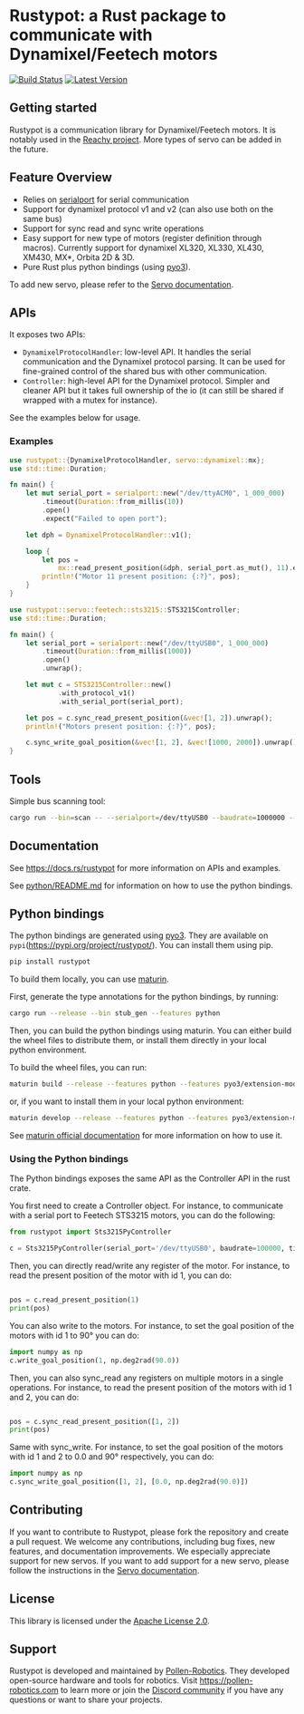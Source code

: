 # Rustypot: a Rust package to communicate with Dynamixel/Feetech motors

[![Build Status]][actions] [![Latest Version]][crates.io]

[Build Status]: https://img.shields.io/github/actions/workflow/status/pollen-robotics/rustypot/rust.yml?branch=master
[actions]: https://github.com/pollen-robotics/rustypot/actions?query=branch%3Amaster

[Latest Version]: https://img.shields.io/crates/v/rustypot.svg
[crates.io]: https://crates.io/crates/rustypot

## Getting started

Rustypot is a communication library for Dynamixel/Feetech motors. It is notably used in the [Reachy project](https://www.pollen-robotics.com/reachy/). More types of servo can be added in the future.

## Feature Overview

* Relies on [serialport](https://docs.rs/serialport/latest/serialport/) for serial communication
* Support for dynamixel protocol v1 and v2 (can also use both on the same bus)
* Support for sync read and sync write operations
* Easy support for new type of motors (register definition through macros). Currently support for dynamixel XL320, XL330, XL430, XM430, MX*, Orbita 2D & 3D.
* Pure Rust plus python bindings (using [pyo3](https://pyo3.rs/)).

To add new servo, please refer to the [Servo documentation](./servo/README.md).

## APIs

It exposes two APIs:
* `DynamixelProtocolHandler`: low-level API. It handles the serial communication and the Dynamixel protocol parsing. It can be used for fine-grained control of the shared bus with other communication.
* `Controller`: high-level API for the Dynamixel protocol. Simpler and cleaner API but it takes full ownership of the io (it can still be shared if wrapped with a mutex for instance).

See the examples below for usage.

### Examples
```rust
use rustypot::{DynamixelProtocolHandler, servo::dynamixel::mx};
use std::time::Duration;

fn main() {
    let mut serial_port = serialport::new("/dev/ttyACM0", 1_000_000)
        .timeout(Duration::from_millis(10))
        .open()
        .expect("Failed to open port");

    let dph = DynamixelProtocolHandler::v1();

    loop {
        let pos =
            mx::read_present_position(&dph, serial_port.as_mut(), 11).expect("Communication error");
        println!("Motor 11 present position: {:?}", pos);
    }
}
```

```rust
use rustypot::servo::feetech::sts3215::STS3215Controller;
use std::time::Duration;

fn main() {
    let serial_port = serialport::new("/dev/ttyUSB0", 1_000_000)
        .timeout(Duration::from_millis(1000))
        .open()
        .unwrap();

    let mut c = STS3215Controller::new()
            .with_protocol_v1()
            .with_serial_port(serial_port);

    let pos = c.sync_read_present_position(&vec![1, 2]).unwrap();
    println!("Motors present position: {:?}", pos);

    c.sync_write_goal_position(&vec![1, 2], &vec![1000, 2000]).unwrap();
}
```

## Tools

Simple bus scanning tool:

```bash
cargo run --bin=scan -- --serialport=/dev/ttyUSB0 --baudrate=1000000 --protocol=v1
```

## Documentation

See https://docs.rs/rustypot for more information on APIs and examples.

See [python/README.md](./python/README.md) for information on how to use the python bindings.

## Python bindings

The python bindings are generated using [pyo3](https://pyo3.rs/). They are available on `pypi`(https://pypi.org/project/rustypot/). You can install them using pip.

```bash
pip install rustypot
```

To build them locally, you can use [maturin](https://www.maturin.rs).

First, generate the type annotations for the python bindings, by running:

```bash
cargo run --release --bin stub_gen --features python
```

Then, you can build the python bindings using maturin. You can either build the wheel files to distribute them, or install them directly in your local python environment.

To build the wheel files, you can run:

```bash
maturin build --release --features python --features pyo3/extension-module
```

or, if you want to install them in your local python environment:

```bash
maturin develop --release --features python --features pyo3/extension-module
```

See [maturin official documentation](https://maturin.rs) for more information on how to use it.

### Using the Python bindings

The Python bindings exposes the same API as the Controller API in the rust crate.

You first need to create a Controller object. For instance, to communicate with a serial port to Feetech STS3215 motors, you can do the following:

```python
from rustypot import Sts3215PyController

c = Sts3215PyController(serial_port='/dev/ttyUSB0', baudrate=100000, timeout=0.1)
```


Then, you can directly read/write any register of the motor. For instance, to read the present position of the motor with id 1, you can do:

```python

pos = c.read_present_position(1)
print(pos)
```

You can also write to the motors. For instance, to set the goal position of the motors with id 1 to 90° you can do:

```python
import numpy as np
c.write_goal_position(1, np.deg2rad(90.0))
```


Then, you can also sync_read any registers on multiple motors in a single operations. For instance, to read the present position of the motors with id 1 and 2, you can do:

```python

pos = c.sync_read_present_position([1, 2])
print(pos)
```

Same with sync_write. For instance, to set the goal position of the motors with id 1 and 2 to 0.0 and 90° respectively, you can do:

```python
import numpy as np
c.sync_write_goal_position([1, 2], [0.0, np.deg2rad(90.0)])
```


## Contributing

If you want to contribute to Rustypot, please fork the repository and create a pull request. We welcome any contributions, including bug fixes, new features, and documentation improvements.
We especially appreciate support for new servos. If you want to add support for a new servo, please follow the instructions in the [Servo documentation](./servo/README.md).

## License

This library is licensed under the [Apache License 2.0](./LICENSE).

## Support

Rustypot is developed and maintained by [Pollen-Robotics](https://pollen-robotics.com). They developed open-source hardware and tools for robotics.
Visit https://pollen-robotics.com to learn more or join the [Discord community](https://discord.com/invite/Kg3mZHTKgs) if you have any questions or want to share your projects.
